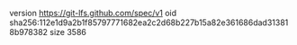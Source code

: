 version https://git-lfs.github.com/spec/v1
oid sha256:112e1d9a2b1f85797771682ea2c2d68b227b15a82e361686dad313818b978382
size 3586
